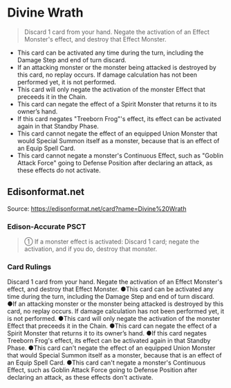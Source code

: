 # Divine Wrath

> Discard 1 card from your hand. Negate the activation of an Effect Monster's effect, and destroy that Effect Monster.

*   This card can be activated any time during the turn, including the Damage Step and end of turn discard.
*   If an attacking monster or the monster being attacked is destroyed by this card, no replay occurs. If damage calculation has not been performed yet, it is not performed.
*   This card will only negate the activation of the monster Effect that preceeds it in the Chain.
*   This card can negate the effect of a Spirit Monster that returns it to its owner’s hand.
*   If this card negates "Treeborn Frog"'s effect, its effect can be activated again in that Standby Phase.
*   This card cannot negate the effect of an equipped Union Monster that would Special Summon itself as a monster, because that is an effect of an Equip Spell Card.
*   This card cannot negate a monster's Continuous Effect, such as "Goblin Attack Force" going to Defense Position after declaring an attack, as these effects do not activate.

## Edisonformat.net

Source: https://edisonformat.net/card?name=Divine%20Wrath

### Edison-Accurate PSCT

> ① If a monster effect is activated: Discard 1 card; negate the activation, and if you do, destroy that monster.

### Card Rulings

Discard 1 card from your hand. Negate the activation of an Effect Monster's effect, and destroy that Effect Monster.
●This card can be activated any time during the turn, including the Damage Step and end of turn discard.
●If an attacking monster or the monster being attacked is destroyed by this card, no replay occurs. If damage calculation has not been performed yet, it is not performed.
●This card will only negate the activation of the monster Effect that preceeds it in the Chain.
●This card can negate the effect of a Spirit Monster that returns it to its owner’s hand.
●If this card negates Treeborn Frog's effect, its effect can be activated again in that Standby Phase.
●This card can't negate the effect of an equipped Union Monster that would Special Summon itself as a monster, because that is an effect of an Equip Spell Card.
●This card can't negate a monster's Continuous Effect, such as Goblin Attack Force going to Defense Position after declaring an attack, as these effects don't activate.
            
